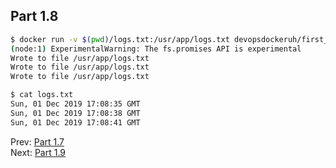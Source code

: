 ## Part 1.8

```bash
$ docker run -v $(pwd)/logs.txt:/usr/app/logs.txt devopsdockeruh/first_volume_exercise
(node:1) ExperimentalWarning: The fs.promises API is experimental
Wrote to file /usr/app/logs.txt
Wrote to file /usr/app/logs.txt
Wrote to file /usr/app/logs.txt
```

```bash
$ cat logs.txt 
Sun, 01 Dec 2019 17:08:35 GMT
Sun, 01 Dec 2019 17:08:38 GMT
Sun, 01 Dec 2019 17:08:41 GMT
```


Prev: [Part 1.7](./part1-7/part1-7.md)  
Next: [Part 1.9](./part1-9.md)
